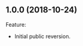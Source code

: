 ## 1.0.0 (2018-10-24)

Feature:
  - Initial public reversion.


<!--
    Markdown
    Copyright 2017-2018 IS2T. All rights reserved.
    This library is provided in source code for use, modification and test, subject to license terms.
    Any modification of the source code will break IS2T warranties on the whole library.
-->